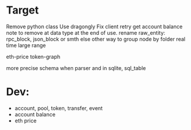 # Target
Remove python class
Use dragongly
Fix client retry
get account balance
note to remove at data type at the end of use.
rename raw_entity: rpc_block, json_block or smth else
other way to group node by folder
real time
large range

eth-price
token-graph

more precise schema when parser and in sqlite, sql_table

# Dev:
- account, pool, token, transfer, event
- account balance
- eth price